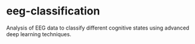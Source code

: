# eeg-classification
 Analysis of EEG data to classify different cognitive states using advanced deep learning techniques.
